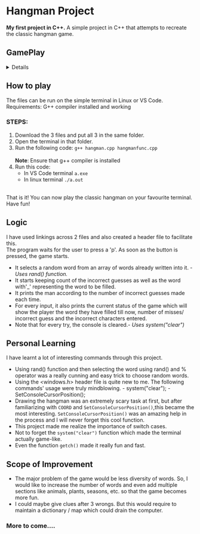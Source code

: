# Hangman Project
**My first project in C++.**
A simple project in C++ that attempts to recreate the classic hangman game.

## GamePlay
<details>
    
The game starts off on a simple home page:<br>
<img src="./home.png" width="500"/>
<br>
Once 'p' is pressed, the game starts. 
A random word(somewhat) is chosen by the compiler and the player is tasked at guessing it in 7 chances.<br>
<img src="./g2.png" width="500"/><br>
The hangman is drawn at each step. 0 wrong choices would show a happy man.<br>
<img src="g1.png" width="500"> <br>
The player wins if he/she is able to guess the word in 7 chances. <br>
<img src="win.png" width="500"><br>
    OR else..<br>
<img src="lost.png" width="500">

</details>

## How to play
The files can be run on the simple terminal in Linux or VS Code. <br>
Requirements: G++ compiler installed and working

### STEPS:
1. Download the 3 files and put all 3 in the same folder.
1. Open the terminal in that folder.
1. Run the following code: 
`g++ hangman.cpp hangmanfunc.cpp`            
 <br>**Note**: Ensure that g++ compiler is installed<br>
1. Run this code:
    - In VS Code terminal `a.exe`
    - In linux terminal `./a.out`
<br>
That is it! You can now play the classic hangman on your favourite terminal. Have fun!

## Logic
I have used linkings across 2 files and also created a header file to facilitate this.<br>
The program waits for the user to press a 'p'. As soon as the button is pressed, the game starts. 
- It selects a random word from an array of words already written into it. -*Uses rand() function.*
- It starts keeping count of the incorrect guesses as well as the word with'_' representing the word to be filled.
- It prints the man according to the number of incorrect guesses made each time.
- For every input, it also prints the current status of the game which will show the player the word they have filled till now, number of misses/ incorrect guess and the incorrect characters entered.
- Note that for every try, the console is cleared.- *Uses system("clear")*

## Personal Learning

I have learnt a lot of interesting commands through this project. 
- Using rand() function and then selecting the word using rand() and % operator was a really cunning and easy trick to choose random words.
- Using the <windows.h> header file is quite new to me. The following commands' usage were truly mindblowing.
      - system("clear");
      - SetConsoleCursorPosition();
- Drawing the hangman was an extremely scary task at first, but after familiarizing with `COORD` and `SetConsoleCursorPosition()`,this became the most interesting. `SetConsoleCursorPosition()` was an amazing help in the process and I will never forget this cool function.
- This project made me realize the importance of switch cases.
- Not to forget the `system("clear")` function which made the terminal actually game-like.
- Even the function `getch()` made it really fun and fast.

## Scope of Improvement
- The major problem of the game would be less diversity of words. So, I would like to increase the number of words and even add multiple sections like animals, plants, seasons, etc. so that the game becomes more fun.
- I could maybe give clues after 3 wrongs. But this would require to maintain a dictionary / map which could drain the computer.
  
### More to come....
